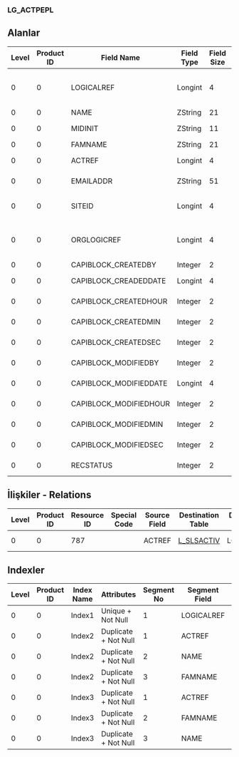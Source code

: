 ### LG_ACTPEPL

## Alanlar

**Level**|**Product ID**|**Field Name**|**Field Type**|**Field Size**|**Field Offset**|**Türkçe Açıklama**|**Expression**
-----|-----|-----|-----|-----|-----|-----|-----
0|0|LOGICALREF|Longint|4|0||People Of Activity Logical Reference
0|0|NAME|ZString|21|4|Adı|Name
0|0|MIDINIT|ZString|11|25||Middle Initial
0|0|FAMNAME|ZString|21|36|Soyadı|Surname
0|0|ACTREF|Longint|4|57|Aktivite Referansı|Activity Reference
0|0|EMAILADDR|ZString|51|61|E-Posta Adresi|E-Mail Address
0|0|SITEID|Longint|4|112|Veri Merkezi|Data Processing Site
0|0|ORGLOGICREF|Longint|4|116|Orijinal Kayıt Log. Ref.|Original Record Locical Reference
0|0|CAPIBLOCK_CREATEDBY|Integer|2|120|Oluşturan|Created By
0|0|CAPIBLOCK_CREADEDDATE|Longint|4|122|Oluşturulma Tarihi|Created Date
0|0|CAPIBLOCK_CREATEDHOUR|Integer|2|126|Oluşturulma Saati|Created Hour
0|0|CAPIBLOCK_CREATEDMIN|Integer|2|128|Oluşturulma Dakikası|Created Minute
0|0|CAPIBLOCK_CREATEDSEC|Integer|2|130|Oluşturulma Saniyesi|Created Second
0|0|CAPIBLOCK_MODIFIEDBY|Integer|2|132|Değiştiren|Modified By
0|0|CAPIBLOCK_MODIFIEDDATE|Longint|4|134|Değiştirilme Tarihi|Modified Date
0|0|CAPIBLOCK_MODIFIEDHOUR|Integer|2|138|Değiştirilme Saati|Modified Hour
0|0|CAPIBLOCK_MODIFIEDMIN|Integer|2|140|Değiştirilme Dakikası|Modified Minute
0|0|CAPIBLOCK_MODIFIEDSEC|Integer|2|142|Değiştirilme Saniyesi|Modified Second
0|0|RECSTATUS|Integer|2|144|Kayıt Durumu|Record Status

## İlişkiler - Relations
**Level**|**Product ID**|**Resource ID**|**Special Code**|**Source Field**|**Destination Table**|**Destination Field**|**Relation Type**|**Extra Condition**
-----|-----|-----|-----|-----|-----|-----|-----|-----
0|0|787||ACTREF|[L_SLSACTIV](../L_SLSACTIV "L_SLSACTIV")|LOGICALREF|one-to-one|

## Indexler
**Level**|**Product ID**|**Index Name**|**Attributes**|**Segment No**|**Segment Field**|**Sense**
-----|-----|-----|-----|-----|-----|-----
0|0|Index1|Unique + Not Null|1|LOGICALREF|Ascending
0|0|Index2|Duplicate + Not Null|1|ACTREF|Ascending
0|0|Index2|Duplicate + Not Null|2|NAME|Ascending
0|0|Index2|Duplicate + Not Null|3|FAMNAME|Ascending
0|0|Index3|Duplicate + Not Null|1|ACTREF|Ascending
0|0|Index3|Duplicate + Not Null|2|FAMNAME|Ascending
0|0|Index3|Duplicate + Not Null|3|NAME|Ascending
